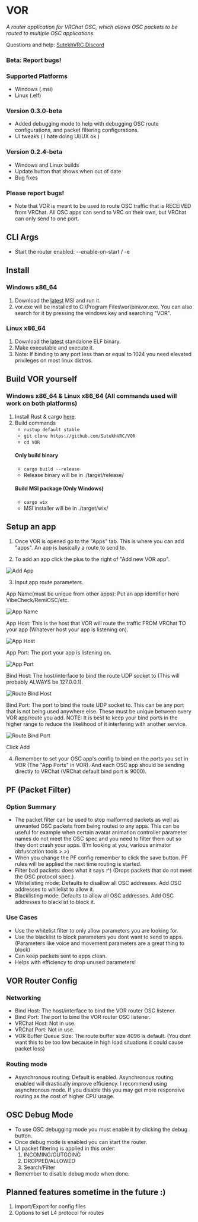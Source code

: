 # VOR

*A router application for VRChat OSC, which allows OSC packets to be routed to multiple OSC applications.*

Questions and help: [SutekhVRC Discord](https://discord.gg/SC3W6YwPHs)

### Beta: Report bugs!

### Supported Platforms
- Windows (.msi)
- Linux (.elf)

### Version 0.3.0-beta
- Added debugging mode to help with debugging OSC route configurations, and packet filtering configurations.
- UI tweaks ( I hate doing UI/UX ok )

### Version 0.2.4-beta
- Windows and Linux builds
- Update button that shows when out of date
- Bug fixes


### Please report bugs!
- Note that VOR is meant to be used to route OSC traffic that is RECEIVED from VRChat. All OSC apps can send to VRC on their own, but VRChat can only send to one port.

## CLI Args

- Start the router enabled: --enable-on-start / -e

## Install

### Windows x86_64
1. Download the [latest](https://github.com/SutekhVRC/VOR/releases/latest) MSI and run it.
2. vor.exe will be installed to C:\Program Files\vor\bin\vor.exe. You can also search for it by pressing the windows key and searching "VOR".

### Linux x86_64
1. Download the [latest](https://github.com/SutekhVRC/VOR/releases/latest) standalone ELF binary.
2. Make executable and execute it.
3. Note: If binding to any port less than or equal to 1024 you need elevated privileges on most linux distros.

## Build VOR yourself

### Windows x86_64 & Linux x86_64 (All commands used will work on both platforms)
1. Install Rust & cargo [here](https://www.rust-lang.org/tools/install).
2. Build commands
    - `rustup default stable`
    - `git clone https://github.com/SutekhVRC/VOR`
    - `cd VOR`
    #### Only build binary
    - `cargo build --release`
    - Release binary will be in ./target/release/
    #### Build MSI package (Only Windows)
    - `cargo wix`
    - MSI installer will be in ./target/wix/

## Setup an app

1. Once VOR is opened go to the "Apps" tab. This is where you can add "apps". An app is basically a route to send to.

2. To add an app click the plus to the right of "Add new VOR app".

![Add App](./images/add_app1.png)

3. Input app route parameters.

App Name(must be unique from other apps): Put an app identifier here VibeCheck/RemiOSC/etc.

![App Name](./images/add_app_name.png)
    
App Host: This is the host that VOR will route the traffic FROM VRChat TO your app (Whatever host your app is listening on).
    
![App Host](./images/add_app_host.png)
    
App Port: The port your app is listening on.
    
![App Port](./images/add_app_port.png)
    
Bind Host: The host/interface to bind the route UDP socket to (This will probably ALWAYS be 127.0.0.1).
    
![Route Bind Host](./images/add_app_bind_host.png)
    
Bind Port: The port to bind the route UDP socket to. This can be any port that is not being used anywhere else. These must be unique between every VOR app/route you add. NOTE: It is best to keep your bind ports in the higher range to reduce the likelihood of it interfering with another service.
    
![Route Bind Port](./images/add_app_bind_port.png)
    
Click Add

4. Remember to set your OSC app's config to bind on the ports you set in VOR (The "App Ports" in VOR). And each OSC app should be sending directly to VRChat (VRChat default bind port is 9000).

## PF (Packet Filter)

### Option Summary
- The packet filter can be used to stop malformed packets as well as unwanted OSC packets from being routed to any apps. This can be useful for example when certain avatar animation controller parameter names do not meet the OSC spec and you need to filter them out so they dont crash your apps. (I'm looking at you, various animator obfuscation tools >.>)
- When you change the PF config remember to click the save button. PF rules will be applied the next time routing is started.
- Filter bad packets: does what it says :^) (Drops packets that do not meet the OSC protocol spec.)
- Whitelisting mode: Defaults to disallow all OSC addresses. Add OSC addresses to whilelist to allow it.
- Blacklisting mode: Defaults to allow all OSC addresses. Add OSC addresses to blacklist to block it.

### Use Cases
- Use the whitelist filter to only allow parameters you are looking for.
- Use the blacklist to block parameters you dont want to send to apps. (Parameters like voice and movement parameters are a great thing to block)
- Can keep packets sent to apps clean.
- Helps with efficiency to drop unused parameters!

## VOR Router Config

### Networking
- Bind Host: The host/interface to bind the VOR router OSC listener.
- Bind Port: The port to bind the VOR router OSC listener.
- VRChat Host: Not in use.
- VRChat Port: Not in use.
- VOR Buffer Queue Size: The route buffer size 4096 is default. (You dont want this to be too low because in high load situations it could cause packet loss)

### Routing mode
- Asynchronous routing: Default is enabled. Asynchronous routing enabled will drastically improve efficiency. I recommend using asynchronous mode. If you disable this you may get more responsive routing as the cost of higher CPU usage.

## OSC Debug Mode

- To use OSC debugging mode you must enable it by clicking the debug button.
- Once debug mode is enabled you can start the router.
- UI packet filtering is applied in this order:
    1. INCOMING/OUTGOING
    2. DROPPED/ALLOWED
    3. Search/Filter
- Remember to disable debug mode when done.

## Planned features sometime in the future :)

1. Import/Export for config files
2. Options to set L4 protocol for routes
